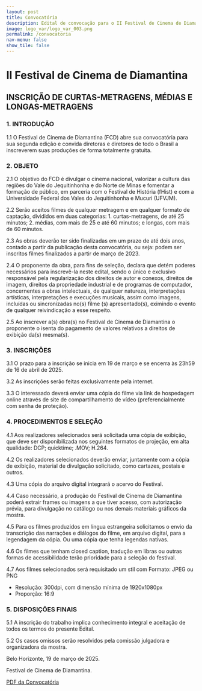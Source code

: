 ```yaml
---
layout: post
title: Convocatória
description: Edital de convocação para o II Festival de Cinema de Diamantina
image: logo_var/logo_var_003.png	
permalink: /convocatoria
nav-menu: false
show_tile: false
---
```



# II Festival de Cinema de Diamantina 

## INSCRIÇÃO DE CURTAS-METRAGENS, MÉDIAS E LONGAS-METRAGENS

### 1. INTRODUÇÃO
1.1 O Festival de Cinema de Diamantina (FCD) abre sua convocatória para sua segunda edição e convida diretoras e diretores de todo o Brasil a inscreverem suas produções de forma totalmente gratuita.


### 2. OBJETO

2.1 O objetivo do FCD é divulgar o cinema nacional, valorizar a cultura das regiões do Vale do Jequitinhonha e do Norte de Minas e fomentar a formação de público, em parceria com o Festival de História (fHist) e com a Universidade Federal dos Vales do Jequitinhonha e Mucuri (UFVJM).

2.2 Serão aceitos filmes de qualquer metragem e em qualquer formato de captação, divididos em duas categorias: 1. curtas-metragens, de até 25 minutos; 2. médias, com mais de 25 e até 60 minutos; e longas, com mais de 60 minutos.

2.3 As obras deverão ter sido finalizadas em um prazo de até dois anos, contado a partir da publicação desta convocatória, ou seja: podem ser inscritos filmes finalizados a partir de março de 2023.

2.4 O proponente da obra, para fins de seleção, declara que detém poderes necessários para inscrevê-la neste edital, sendo o único e exclusivo responsável pela regularização dos direitos de autor e conexos, direitos de imagem, direitos da propriedade industrial e de programas de computador, concernentes a obras intelectuais, de qualquer natureza, interpretações artísticas, interpretações e execuções musicais, assim como imagens, incluídas ou sincronizadas no(s) filme (s) apresentado(s), eximindo o evento de qualquer reivindicação a esse respeito. 

2.5 Ao inscrever a(s) obra(s) no Festival de Cinema de Diamantina o proponente o isenta do pagamento de valores relativos a direitos de exibição da(s) mesma(s).

### 3. INSCRIÇÕES

3.1 O prazo para a inscrição se inicia em 19 de março e se encerra às 23h59 de 16 de abril de 2025.

3.2 As inscrições serão feitas exclusivamente pela internet. 

3.3 O interessado deverá enviar uma cópia do filme via link de hospedagem online através de site de compartilhamento de vídeo (preferencialmente com senha de proteção). 


### 4. PROCEDIMENTOS E SELEÇÃO

4.1 Aos realizadores selecionados será solicitada uma cópia de exibição, que deve ser disponibilizada nos seguintes formatos de projeção, em alta qualidade: DCP; quicktime; .MOV; H.264. 

4.2 Os realizadores selecionados deverão enviar, juntamente com a cópia de exibição, material de divulgação solicitado, como cartazes, postais e outros. 

4.3 Uma cópia do arquivo digital integrará o acervo do Festival. 

4.4 Caso necessário, a produção do Festival de Cinema de Diamantina poderá extrair frames ou imagens a que tiver acesso, com autorização prévia, para divulgação no catálogo ou nos demais materiais gráficos da mostra. 

4.5 Para os filmes produzidos em língua estrangeira solicitamos o envio da transcrição das narrações e diálogos do filme, em arquivo digital, para a legendagem da cópia. Ou uma cópia que tenha legendas nativas. 

4.6 Os filmes que tenham closed caption, tradução em libras ou outras formas de acessibilidade terão prioridade para a seleção do festival.

4.7 Aos filmes selecionados será requisitado um stil com Formato: JPEG ou PNG

- Resolução: 300dpi, com dimensão mínima de 1920x1080px 
- Proporção: 16:9


### 5. DISPOSIÇÕES FINAIS

5.1 A inscrição do trabalho implica conhecimento integral e aceitação de todos os termos do presente Edital. 

5.2 Os casos omissos serão resolvidos pela comissão julgadora e organizadora da mostra. 

Belo Horizonte, 19 de março de 2025. 

Festival de Cinema de Diamantina.

<a href="https://drive.google.com/file/d/18EhuNcTQgkspOJlvvKxHqdEwNcoETO-s/view" target="_blank" class="button fit">PDF da Convocatória</a>

<!-- <a href="https://docs.google.com/forms/d/e/1FAIpQLSeJsE1EHlbr5mNsYbv0zYO89tfsotWPC1DFU-8F3flR8HBVaA/viewform" target="_blank" class="button special fit">Formulário de Inscrição</a> -->
